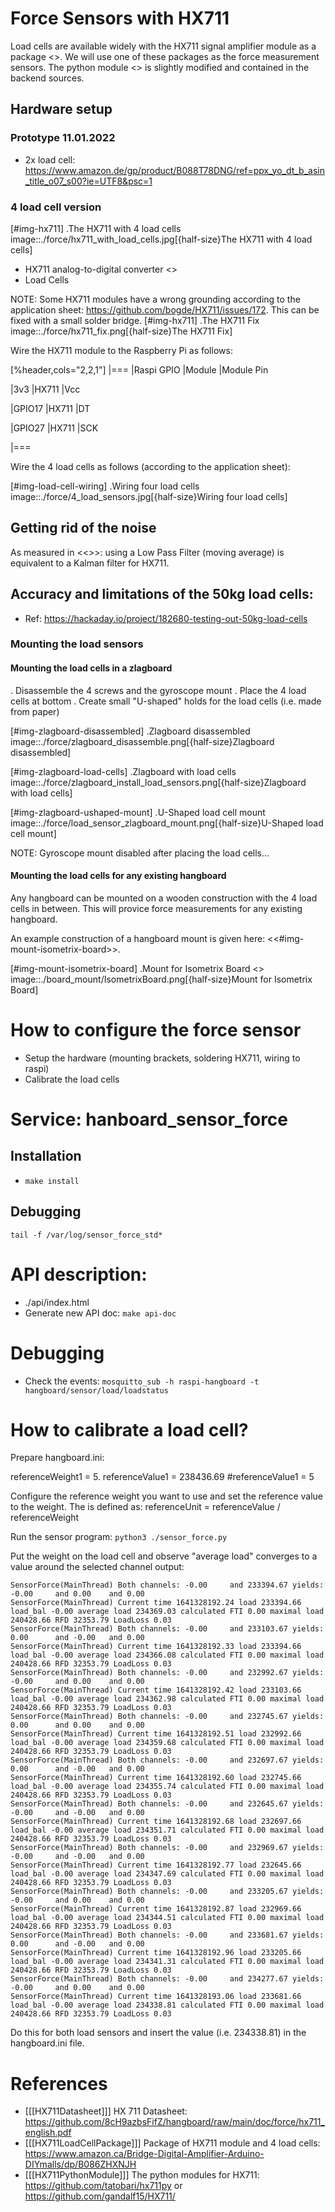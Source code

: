 # Force Sensors with HX711
Load cells are available widely with the HX711 signal amplifier module as a package <<HX711LoadCellPackage>>. 
We will use one of these packages as the force measurement sensors.
The python module <<HX711PythonModule>> is slightly modified and contained in the backend sources.

## Hardware setup

### Prototype 11.01.2022
+ 2x load cell: https://www.amazon.de/gp/product/B088T78DNG/ref=ppx_yo_dt_b_asin_title_o07_s00?ie=UTF8&psc=1


### 4 load cell version

[#img-hx711]
.The HX711 with 4 load cells
image::./force/hx711_with_load_cells.jpg[{half-size}The HX711 with 4 load cells]
- HX711 analog-to-digital converter <<HX711Datasheet>>
- Load Cells

NOTE: Some HX711 modules have a wrong grounding according to the application sheet:
https://github.com/bogde/HX711/issues/172. This can be fixed with a small solder bridge.
[#img-hx711]
.The HX711 Fix
image::./force/hx711_fix.png[{half-size}The HX711 Fix]

Wire the HX711 module to the Raspberry Pi as follows:

[%header,cols="2,2,1"] 
|===
|Raspi GPIO
|Module
|Module Pin

|3v3
|HX711
|Vcc

|GPIO17
|HX711
|DT

|GPIO27
|HX711
|SCK

|===

Wire the 4 load cells as follows (according to the application sheet):

[#img-load-cell-wiring]
.Wiring four load cells
image::./force/4_load_sensors.jpg[{half-size}Wiring four load cells]

## Getting rid of the noise
As measured in <<<LPFvsKalman>>>: using a Low Pass Filter (moving average) is equivalent to a Kalman filter for HX711.

## Accuracy and limitations of the 50kg load cells:
- Ref: https://hackaday.io/project/182680-testing-out-50kg-load-cells


### Mounting the load sensors

#### Mounting the load cells in a zlagboard

. Disassemble the 4 screws and the gyroscope mount
. Place the 4 load cells at bottom 
. Create small "U-shaped" holds for the load cells (i.e. made from paper)

[#img-zlagboard-disassembled]
.Zlagboard disassembled
image::./force/zlagboard_disassemble.png[{half-size}Zlagboard disassembled]

[#img-zlagboard-load-cells]
.Zlagboard with load cells
image::./force/zlagboard_install_load_sensors.png[{half-size}Zlagboard with load cells]

[#img-zlagboard-ushaped-mount]
.U-Shaped load cell mount
image::./force/load_sensor_zlagboard_mount.png[{half-size}U-Shaped load cell mount]

NOTE: Gyroscope mount disabled after placing the load cells...


#### Mounting the load cells for any existing hangboard
Any hangboard can be mounted on a wooden construction with the 4 load cells in 
between. This will provice force measurements for any existing hangboard.

An example construction of a hangboard mount is given here: <<#img-mount-isometrix-board>>.

[#img-mount-isometrix-board]
.Mount for Isometrix Board <<ArduinoHangboard>>
image::./board_mount/IsometrixBoard.png[{half-size}Mount for Isometrix Board]



# How to configure the force sensor
+ Setup the hardware (mounting brackets, soldering HX711, wiring to raspi)
+ Calibrate the load cells


# Service: hanboard_sensor_force
## Installation
+ ``` make install ```

## Debugging
```
tail -f /var/log/sensor_force_std*
```

# API description:
- ./api/index.html
- Generate new API doc: `make api-doc`

# Debugging
- Check the events: `mosquitto_sub -h raspi-hangboard -t  hangboard/sensor/load/loadstatus`


# How to calibrate a load cell?
Prepare hangboard.ini:

referenceWeight1 = 5.
referenceValue1 = 238436.69
#referenceValue1 = 5

Configure the reference weight you want to use and set the reference value to the weight.
The is defined as: referenceUnit = referenceValue / referenceWeight

Run the sensor program:
`python3 ./sensor_force.py`

Put the weight on the load cell and observe "average load" converges to a value around the selected channel output:
```
SensorForce(MainThread) Both channels: -0.00 	 and 233394.67 yields: -0.00 	 and 0.00 	 and 0.00
SensorForce(MainThread) Current time 1641328192.24 load 233394.66 load_bal -0.00 average load 234369.03 calculated FTI 0.00 maximal load 240428.66 RFD 32353.79 LoadLoss 0.03
SensorForce(MainThread) Both channels: -0.00 	 and 233103.67 yields: 0.00 	 and -0.00 	 and 0.00
SensorForce(MainThread) Current time 1641328192.33 load 233394.66 load_bal -0.00 average load 234366.08 calculated FTI 0.00 maximal load 240428.66 RFD 32353.79 LoadLoss 0.03
SensorForce(MainThread) Both channels: -0.00 	 and 232992.67 yields: -0.00 	 and 0.00 	 and 0.00
SensorForce(MainThread) Current time 1641328192.42 load 233103.66 load_bal -0.00 average load 234362.98 calculated FTI 0.00 maximal load 240428.66 RFD 32353.79 LoadLoss 0.03
SensorForce(MainThread) Both channels: -0.00 	 and 232745.67 yields: 0.00 	 and 0.00 	 and 0.00
SensorForce(MainThread) Current time 1641328192.51 load 232992.66 load_bal -0.00 average load 234359.68 calculated FTI 0.00 maximal load 240428.66 RFD 32353.79 LoadLoss 0.03
SensorForce(MainThread) Both channels: -0.00 	 and 232697.67 yields: 0.00 	 and -0.00 	 and 0.00
SensorForce(MainThread) Current time 1641328192.60 load 232745.66 load_bal -0.00 average load 234355.74 calculated FTI 0.00 maximal load 240428.66 RFD 32353.79 LoadLoss 0.03
SensorForce(MainThread) Both channels: -0.00 	 and 232645.67 yields: -0.00 	 and -0.00 	 and 0.00
SensorForce(MainThread) Current time 1641328192.68 load 232697.66 load_bal -0.00 average load 234351.71 calculated FTI 0.00 maximal load 240428.66 RFD 32353.79 LoadLoss 0.03
SensorForce(MainThread) Both channels: -0.00 	 and 232969.67 yields: -0.00 	 and -0.00 	 and 0.00
SensorForce(MainThread) Current time 1641328192.77 load 232645.66 load_bal -0.00 average load 234347.69 calculated FTI 0.00 maximal load 240428.66 RFD 32353.79 LoadLoss 0.03
SensorForce(MainThread) Both channels: -0.00 	 and 233205.67 yields: -0.00 	 and 0.00 	 and 0.00
SensorForce(MainThread) Current time 1641328192.87 load 232969.66 load_bal -0.00 average load 234344.51 calculated FTI 0.00 maximal load 240428.66 RFD 32353.79 LoadLoss 0.03
SensorForce(MainThread) Both channels: -0.00 	 and 233681.67 yields: 0.00 	 and -0.00 	 and 0.00
SensorForce(MainThread) Current time 1641328192.96 load 233205.66 load_bal -0.00 average load 234341.31 calculated FTI 0.00 maximal load 240428.66 RFD 32353.79 LoadLoss 0.03
SensorForce(MainThread) Both channels: -0.00 	 and 234277.67 yields: -0.00 	 and 0.00 	 and 0.00
SensorForce(MainThread) Current time 1641328193.06 load 233681.66 load_bal -0.00 average load 234338.81 calculated FTI 0.00 maximal load 240428.66 RFD 32353.79 LoadLoss 0.03
```

Do this for both load sensors and insert the value (i.e. 234338.81) in the hangboard.ini file.


# References
* [[[HX711Datasheet]]] HX 711 Datasheet: https://github.com/8cH9azbsFifZ/hangboard/raw/main/doc/force/hx711_english.pdf
* [[[HX711LoadCellPackage]]] Package of HX711 module and 4 load cells: https://www.amazon.ca/Bridge-Digital-Amplifier-Arduino-DIYmalls/dp/B086ZHXNJH
* [[[HX711PythonModule]]] The python modules for HX711: https://github.com/tatobari/hx711py or https://github.com/gandalf15/HX711/